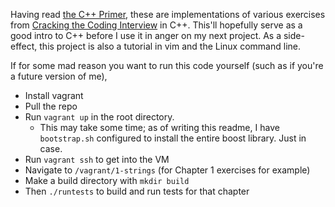 Having read [the C++ Primer](http://www.amazon.com/Primer-5th-Edition-Stanley-Lippman/dp/0321714113/), these are implementations of various exercises from [Cracking the Coding Interview](http://www.amazon.com/Cracking-Coding-Interview-Programming-Questions/dp/098478280X/) in C++. This'll hopefully serve as a good intro to C++ before I use it in anger on my next project. As a side-effect, this project is also a tutorial in vim and the Linux command line.

If for some mad reason you want to run this code yourself (such as if you're a future version of me),

 - Install vagrant
 - Pull the repo
 - Run `vagrant up` in the root directory. 
     - This may take some time; as of writing this readme, I have `bootstrap.sh` configured to install the entire boost library. Just in case.
 - Run `vagrant ssh` to get into the VM
 - Navigate to `/vagrant/1-strings` (for Chapter 1 exercises for example)
 - Make a build directory with `mkdir build`
 - Then `./runtests` to build and run tests for that chapter
